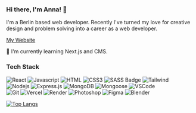 ### Hi there, I'm Anna! 👋

I'm a Berlin based web developer. Recently I've turned my love for creative design and problem solving into a career as a web developer.

[My Website](https://www.annagofman.de)

🧠 I'm currently learning Next.js and CMS.

### Tech Stack

![React](https://img.shields.io/badge/-React-09131B?style=for-the-badge&logo=react&logoColor=61DBFB)
![Javascript](https://img.shields.io/badge/Javascript-09131B?style=for-the-badge&logo=javascript)
![HTML](https://img.shields.io/badge/HTML5-09131B?style=for-the-badge&logo=html5)
![CSS3](https://img.shields.io/badge/CSS3-09131B?style=for-the-badge&logo=css3&logoColor=1572B6)
![SASS Badge](https://img.shields.io/badge/Sass-09131B?style=for-the-badge&logo=sass)
![Tailwind](https://img.shields.io/badge/Tailwind_CSS-09131B?style=for-the-badge&logo=tailwindcss&)
<br/>
![Nodejs](https://img.shields.io/badge/Nodejs-09131B?style=for-the-badge&logo=node.js&logoColor=3C873A)
![Express.js](https://img.shields.io/badge/Express.js-09131B?style=for-the-badge&logo=express&logoColor=white)
![MongoDB](https://img.shields.io/badge/MongoDB-09131B?style=for-the-badge&logo=mongodb)
![Mongoose](https://img.shields.io/badge/Mongoose-black?style=for-the-badge&logo=Mongoose&logoColor=%23880000)
![VSCode](https://img.shields.io/badge/Visual_Studio-09131B?style=for-the-badge&logo=visual%20studio&logoColor=005BA4)
<br/>
![Git](https://img.shields.io/badge/Git-09131B?style=for-the-badge&logo=git)
![Vercel](https://img.shields.io/badge/Vercel-09131B?style=for-the-badge&logo=Vercel&logoColor=white)
![Render](https://img.shields.io/badge/Render-09131B?style=for-the-badge&logo=Render&logoColor=white)
![Photoshop](https://img.shields.io/badge/Photoshop-09131B?style=for-the-badge&logo=Adobe%20Photoshop)
![Figma](https://img.shields.io/badge/Figma-09131B?style=for-the-badge&logo=Figma)
![Blender](https://img.shields.io/badge/Blender-09131B?style=for-the-badge&logo=Blender)

[![Top Langs](https://github-readme-stats.vercel.app/api/top-langs/?username=nostea&layout=donut)](https://github.com/anuraghazra/github-readme-stats)
